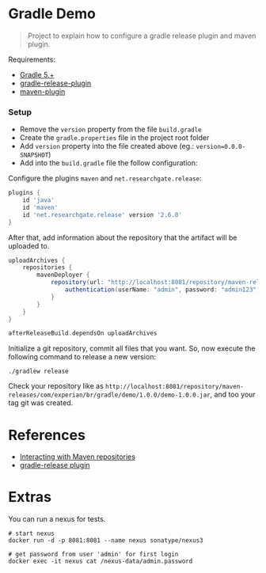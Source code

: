 # Gradle Demo

> Project to explain how to configure a gradle release plugin and maven plugin.

Requirements:

- [Gradle 5.+](https://gradle.org/)
- [gradle-release-plugin](https://github.com/researchgate/gradle-release)
- [maven-plugin](https://docs.gradle.org/current/userguide/maven_plugin.html)

### Setup

- Remove the `version` property from the file `build.gradle`
- Create the `gradle.properties` file in the project root folder
- Add `version` property into the file created above (eg.: `version=0.0.0-SNAPSHOT`)
- Add into the `build.gradle` file the follow configuration:

Configure the plugins `maven` and `net.researchgate.release`:

```groovy
plugins {
    id 'java'
    id 'maven'
    id 'net.researchgate.release' version '2.6.0'
}
```

After that, add information about the repository that the artifact will be uploaded to.

```groovy
uploadArchives {
    repositories {
        mavenDeployer {
            repository(url: "http://localhost:8081/repository/maven-releases") {
                authentication(userName: "admin", password: "admin123")
            }
        }
    }
}

afterReleaseBuild.dependsOn uploadArchives
```

Initialize a git repository, commit all files that you want. So, now execute the following command to release a new version:

```shell script
./gradlew release
``` 

Check your repository like as `http://localhost:8081/repository/maven-releases/com/experian/br/gradle/demo/1.0.0/demo-1.0.0.jar`,
and too your tag git was created.

# References

- [Interacting with Maven repositories](https://docs.gradle.org/current/userguide/maven_plugin.html#uploading_to_maven_repositories)
- [gradle-release plugin](https://github.com/researchgate/gradle-release#usage)

# Extras

You can run a nexus for tests.

```shell script
# start nexus
docker run -d -p 8081:8081 --name nexus sonatype/nexus3

# get password from user 'admin' for first login
docker exec -it nexus cat /nexus-data/admin.password
```
